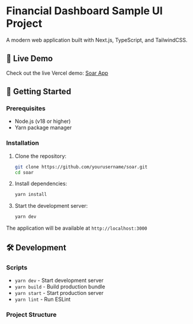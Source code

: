 # Financial Dashboard Sample UI Project

A modern web application built with Next.js, TypeScript, and TailwindCSS.

## 🔗 Live Demo

Check out the live Vercel demo: [Soar App](https://soar-git-main-sedanuryildiz23-gmailcoms-projects.vercel.app/settings)

## 🚀 Getting Started

### Prerequisites

- Node.js (v18 or higher)
- Yarn package manager

### Installation

1. Clone the repository:

   ```bash
   git clone https://github.com/yourusername/soar.git
   cd soar
   ```

2. Install dependencies:

   ```bash
   yarn install
   ```

3. Start the development server:
   ```bash
   yarn dev
   ```

The application will be available at `http://localhost:3000`

## 🛠️ Development

### Scripts

- `yarn dev` - Start development server
- `yarn build` - Build production bundle
- `yarn start` - Start production server
- `yarn lint` - Run ESLint

### Project Structure
